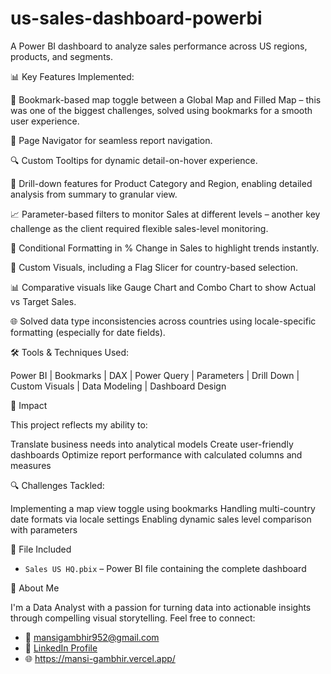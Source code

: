 # us-sales-dashboard-powerbi
A Power BI dashboard to analyze sales performance across US regions, products, and segments.

📊 Key Features Implemented:

📍 Bookmark-based map toggle between a Global Map and Filled Map – this was one of the biggest challenges, solved using bookmarks for a smooth user experience.

🧭 Page Navigator for seamless report navigation.

🔍 Custom Tooltips for dynamic detail-on-hover experience.

📌 Drill-down features for Product Category and Region, enabling detailed analysis from summary to granular view.

📈 Parameter-based filters to monitor Sales at different levels – another key challenge as the client required flexible sales-level monitoring.

🎯 Conditional Formatting in % Change in Sales to highlight trends instantly.

🚩 Custom Visuals, including a Flag Slicer for country-based selection.

📊 Comparative visuals like Gauge Chart and Combo Chart to show Actual vs Target Sales.

🌐 Solved data type inconsistencies across countries using locale-specific formatting (especially for date fields).

🛠️ Tools & Techniques Used:

 Power BI | Bookmarks | DAX | Power Query | Parameters | Drill Down | Custom Visuals | Data Modeling | Dashboard Design

🚀 Impact

This project reflects my ability to:

 Translate business needs into analytical models
 Create user-friendly dashboards
 Optimize report performance with calculated columns and measures

🔍 Challenges Tackled:

Implementing a map view toggle using bookmarks
Handling multi-country date formats via locale settings
Enabling dynamic sales level comparison with parameters

📁 File Included

- `Sales US HQ.pbix` – Power BI file containing the complete dashboard

🙋 About Me

I'm a Data Analyst with a passion for turning data into actionable insights through compelling visual storytelling. Feel free to connect:

- 📧 mansigambhir952@gmail.com
- 💼 [LinkedIn Profile](https://linkedin.com/in/mansi-gambhir-senior-data-analyst)
- 🌐 https://mansi-gambhir.vercel.app/

